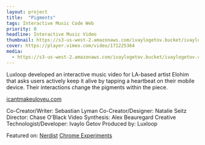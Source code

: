 ```yaml
---
layout: project
title:  "Pigments"
tags: Interactive Music Code Web
priority: 0
headline: Interactive Music Video
thumbnail: https://s3-us-west-2.amazonaws.com/ivaylogetov.bucket/ivaylogetov.com/projects/pigments/bg.jpg
cover: https://player.vimeo.com/video/171225364
media:
  - https://s3-us-west-2.amazonaws.com/ivaylogetov.bucket/ivaylogetov.com/projects/pigments/pigments.gif
---
```

Luxloop developed an interactive music video for LA-based artist Elohim that asks users actively keep it alive by tapping a heartbeat on their mobile device. Their interactions change the pigments within the piece.

[icantmakeuloveu.com](http://icantmakeuloveu.com/)

Co-Creator/Writer: Sebastian Lyman
Co-Creator/Designer: Natalie Seitz
Director: Chase O'Black
Video Synthesis: Alex Beauregard
Creative Technologist/Developer: Ivaylo Getov
Produced by: Luxloop

Featured on:
[Nerdist](http://nerdist.com/las-elohim-shares-pigments-website-allows-users-to-control-her-heartbeat-premiere/)
[Chrome Experiments](https://www.chromeexperiments.com/experiment/pigments)
